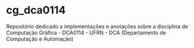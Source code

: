 # cg_dca0114
Repositório dedicado a implementações e anotações sobre a disciplina de Computação Gráfica - DCA0114 - UFRN - DCA (Departamento de Computação e Automação)
